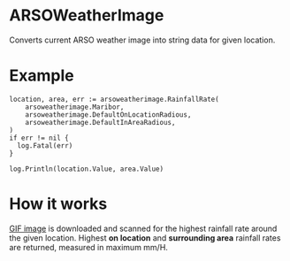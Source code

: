 # ARSOWeatherImage
Converts current ARSO weather image into string data for given location.

# Example
```golang
location, area, err := arsoweatherimage.RainfallRate(
	arsoweatherimage.Maribor,
	arsoweatherimage.DefaultOnLocationRadious,
	arsoweatherimage.DefaultInAreaRadious,
)
if err != nil {
  log.Fatal(err)
}

log.Println(location.Value, area.Value)
```

# How it works
<a href="http://meteo.arso.gov.si/uploads/probase/www/observ/radar/si0-rm-anim.gif">GIF image</a> is downloaded and scanned for the highest rainfall rate around the given location. Highest **on location** and **surrounding area** rainfall rates are returned, measured in maximum mm/H.
